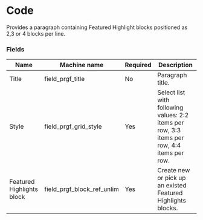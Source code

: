 # Code

Provides a paragraph containing Featured Highlight blocks positioned as 2,3 or 4 blocks per line.

### Fields

| Name  | Machine name | Required | Description |
| ------------- | ---------------- | ------------- | --------------- |
| Title         | field_prgf_title | No            | Paragraph title.|
| Style         | field_prgf_grid_style | Yes      | Select list with following values: 2:2 items per row, 3:3 items per row, 4:4 items per row.|
| Featured Highlights block         | field_prgf_block_ref_unlim | Yes            | Create new or pick up an existed Featured Highlights blocks.|
